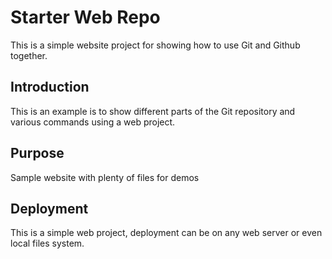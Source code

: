 # Starter Web Repo

This is a simple website project for showing how to use Git and Github together.

## Introduction

This is an example is to show different parts of the Git repository and various commands  using a web project.

## Purpose

Sample website with plenty of files for demos


## Deployment

This is a simple web project, deployment can be on any web server or even local files system.

